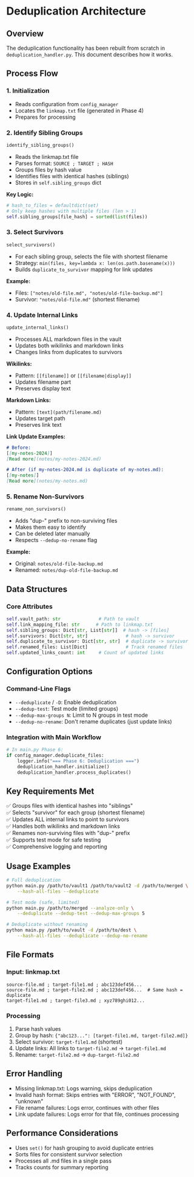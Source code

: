 # Deduplication Architecture

## Overview

The deduplication functionality has been rebuilt from scratch in `deduplication_handler.py`. This document describes how it works.

## Process Flow

### 1. Initialization
- Reads configuration from `config_manager`
- Locates the `linkmap.txt` file (generated in Phase 4)
- Prepares for processing

### 2. Identify Sibling Groups
```python
identify_sibling_groups()
```
- Reads the linkmap.txt file
- Parses format: `SOURCE ; TARGET ; HASH`
- Groups files by hash value
- Identifies files with identical hashes (siblings)
- Stores in `self.sibling_groups` dict

**Key Logic:**
```python
# hash_to_files = defaultdict(set)
# Only keep hashes with multiple files (len > 1)
self.sibling_groups[file_hash] = sorted(list(files))
```

### 3. Select Survivors
```python
select_survivors()
```
- For each sibling group, selects the file with shortest filename
- Strategy: `min(files, key=lambda x: len(os.path.basename(x)))`
- Builds `duplicate_to_survivor` mapping for link updates

**Example:**
- Files: `["notes/old-file.md", "notes/old-file-backup.md"]`
- Survivor: `"notes/old-file.md"` (shortest filename)

### 4. Update Internal Links
```python
update_internal_links()
```
- Processes ALL markdown files in the vault
- Updates both wikilinks and markdown links
- Changes links from duplicates to survivors

**Wikilinks:**
- Pattern: `[[filename]]` or `[[filename|display]]`
- Updates filename part
- Preserves display text

**Markdown Links:**
- Pattern: `[text](path/filename.md)`
- Updates target path
- Preserves link text

**Link Update Examples:**
```markdown
# Before:
[[my-notes-2024]]
[Read more](notes/my-notes-2024.md)

# After (if my-notes-2024.md is duplicate of my-notes.md):
[[my-notes]]
[Read more](notes/my-notes.md)
```

### 5. Rename Non-Survivors
```python
rename_non_survivors()
```
- Adds "dup-" prefix to non-surviving files
- Makes them easy to identify
- Can be deleted later manually
- Respects `--dedup-no-rename` flag

**Example:**
- Original: `notes/old-file-backup.md`
- Renamed: `notes/dup-old-file-backup.md`

## Data Structures

### Core Attributes
```python
self.vault_path: str              # Path to vault
self.link_mapping_file: str      # Path to linkmap.txt
self.sibling_groups: Dict[str, List[str]]  # hash -> [files]
self.survivors: Dict[str, str]              # hash -> survivor
self.duplicate_to_survivor: Dict[str, str]  # duplicate -> survivor
self.renamed_files: List[Dict]              # Track renamed files
self.updated_links_count: int     # Count of updated links
```

## Configuration Options

### Command-Line Flags
- `--deduplicate` / `-D`: Enable deduplication
- `--dedup-test`: Test mode (limited groups)
- `--dedup-max-groups N`: Limit to N groups in test mode
- `--dedup-no-rename`: Don't rename duplicates (just update links)

### Integration with Main Workflow
```python
# In main.py Phase 6:
if config_manager.deduplicate_files:
    logger.info("=== Phase 6: Deduplication ===")
    deduplication_handler.initialize()
    deduplication_handler.process_duplicates()
```

## Key Requirements Met

✅ Groups files with identical hashes into "siblings"  
✅ Selects "survivor" for each group (shortest filename)  
✅ Updates ALL internal links to point to survivors  
✅ Handles both wikilinks and markdown links  
✅ Renames non-surviving files with "dup-" prefix  
✅ Supports test mode for safe testing  
✅ Comprehensive logging and reporting  

## Usage Examples

```bash
# Full deduplication
python main.py /path/to/vault1 /path/to/vault2 -d /path/to/merged \
    --hash-all-files --deduplicate

# Test mode (safe, limited)
python main.py /path/to/merged --analyze-only \
    --deduplicate --dedup-test --dedup-max-groups 5

# Deduplicate without renaming
python main.py /path/to/vault -d /path/to/dest \
    --hash-all-files --deduplicate --dedup-no-rename
```

## File Formats

### Input: linkmap.txt
```plaintext
source-file.md ; target-file1.md ; abc123def456...
source-file.md ; target-file2.md ; abc123def456...  # Same hash = duplicate
target-file1.md ; target-file3.md ; xyz789ghi012...
```

### Processing
1. Parse hash values
2. Group by hash: `{"abc123...": [target-file1.md, target-file2.md]}`
3. Select survivor: `target-file1.md` (shortest)
4. Update links: All links to `target-file2.md` → `target-file1.md`
5. Rename: `target-file2.md` → `dup-target-file2.md`

## Error Handling

- Missing linkmap.txt: Logs warning, skips deduplication
- Invalid hash format: Skips entries with "ERROR", "NOT_FOUND", "unknown"
- File rename failures: Logs error, continues with other files
- Link update failures: Logs error for that file, continues processing

## Performance Considerations

- Uses `set()` for hash grouping to avoid duplicate entries
- Sorts files for consistent survivor selection
- Processes all .md files in a single pass
- Tracks counts for summary reporting

